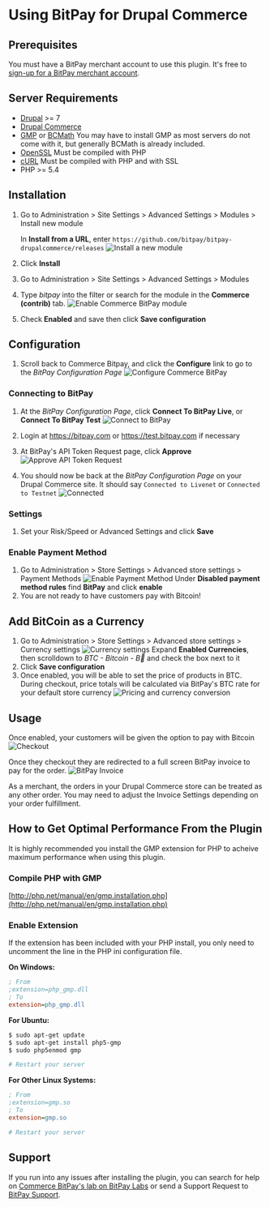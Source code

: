 # Using BitPay for Drupal Commerce

## Prerequisites
You must have a BitPay merchant account to use this plugin.  It's free to [sign-up for a BitPay merchant account](https://bitpay.com/start).

## Server Requirements

* [Drupal](https://www.drupal.org/requirements) >= 7
* [Drupal Commerce](https://drupalcommerce.org/download)
* [GMP](http://php.net/manual/en/book.gmp.php) or [BCMath](http://php.net/manual/en/book.bc.php) You may have to install GMP as most servers do not come with it, but generally BCMath is already included.
* [OpenSSL](http://us2.php.net/openssl) Must be compiled with PHP
* [cURL](http://us2.php.net/curl) Must be compiled with PHP and with SSL
* PHP >= 5.4

## Installation

1. Go to Administration > Site Settings > Advanced Settings > Modules > Install new module

   In **Install from a URL**, enter `https://github.com/bitpay/bitpay-drupalcommerce/releases`
   ![Install a new module](http://sambohler.github.io/drupalcommerce/install.png)
3. Click **Install**
4. Go to Administration > Site Settings > Advanced Settings > Modules
5. Type *bitpay* into the filter or search for the module in the **Commerce (contrib)** tab.
   ![Enable Commerce BitPay module](http://sambohler.github.io/drupalcommerce/enable.png)
6. Check **Enabled** and save then click **Save configuration**

## Configuration
1. Scroll back to Commerce Bitpay, and click the **Configure** link to go to the *BitPay Configuration Page*
   ![Configure Commerce BitPay](http://sambohler.github.io/drupalcommerce/configure.png)

### Connecting to BitPay
1. At the *BitPay Configuration Page*, click **Connect To BitPay Live**, or **Connect To BitPay Test**
   ![Connect to BitPay](http://sambohler.github.io/drupalcommerce/connect.png)
2. Login at https://bitpay.com or https://test.bitpay.com if necessary
3. At BitPay's API Token Request page, click **Approve**
   ![Approve API Token Request](http://sambohler.github.io/drupalcommerce/approve.png)

4. You should now be back at the *BitPay Configuration Page* on your Drupal Commerce site.
   It should say `Connected to Livenet` or `Connected to Testnet`
   ![Connected](http://sambohler.github.io/drupalcommerce/connected.png)

### Settings
1. Set your Risk/Speed or Advanced Settings and click **Save**

### Enable Payment Method
1. Go to Administration > Store Settings > Advanced store settings > Payment Methods
   ![Enable Payment Method](http://sambohler.github.io/drupalcommerce/enablepayment.png)
   Under **Disabled payment method rules** find **BitPay** and click **enable**
2. You are not ready to have customers pay with Bitcoin!


## Add BitCoin as a Currency
1. Go to Administration > Store Settings > Advanced store settings > Currency settings
   ![Currency settings](http://sambohler.github.io/drupalcommerce/currency.png)
   Expand **Enabled Currencies**, then scrolldown to *BTC - Bitcoin - B⃦* and check the box next to it
2. Click **Save configuration**
3. Once enabled, you will be able to set the price of products in BTC.  
   During checkout, price totals will be calculated via BitPay's BTC rate for your default store currency
   ![Pricing and currency conversion](http://sambohler.github.io/drupalcommerce/pricing.png)

## Usage
Once enabled, your customers will be given the option to pay with Bitcoin
![Checkout](http://sambohler.github.io/drupalcommerce/checkout.png)

Once they checkout they are redirected to a full screen BitPay invoice to pay for the order.
![BitPay Invoice](http://sambohler.github.io/drupalcommerce/invoice.png)

As a merchant, the orders in your Drupal Commerce store can be treated as any other
order. You may need to adjust the Invoice Settings depending on your order
fulfillment.

## How to Get Optimal Performance From the Plugin

It is highly recommended you install the GMP extension for PHP to acheive maximum performance when using this plugin.

### Compile PHP with GMP

[http://php.net/manual/en/gmp.installation.php](http://php.net/manual/en/gmp.installation.php)

### Enable Extension

If the extension has been included with your PHP install, you only need to uncomment the line in the PHP ini configuration file.

**On Windows:**

```ini
; From
;extension=php_gmp.dll
; To
extension=php_gmp.dll
```

**For Ubuntu:**

```bash
$ sudo apt-get update
$ sudo apt-get install php5-gmp
$ sudo php5enmod gmp

# Restart your server
```

**For Other Linux Systems:**

```ini
; From
;extension=gmp.so
; To
extension=gmp.so

# Restart your server
```

## Support

If you run into any issues after installing the plugin, you can search for help on [Commerce BitPay's lab on BitPay Labs](http://bitpaylabs.com/c/plugins/drupalcommerce) or send a Support Request to [BitPay Support](https://support.bitpay.com).
